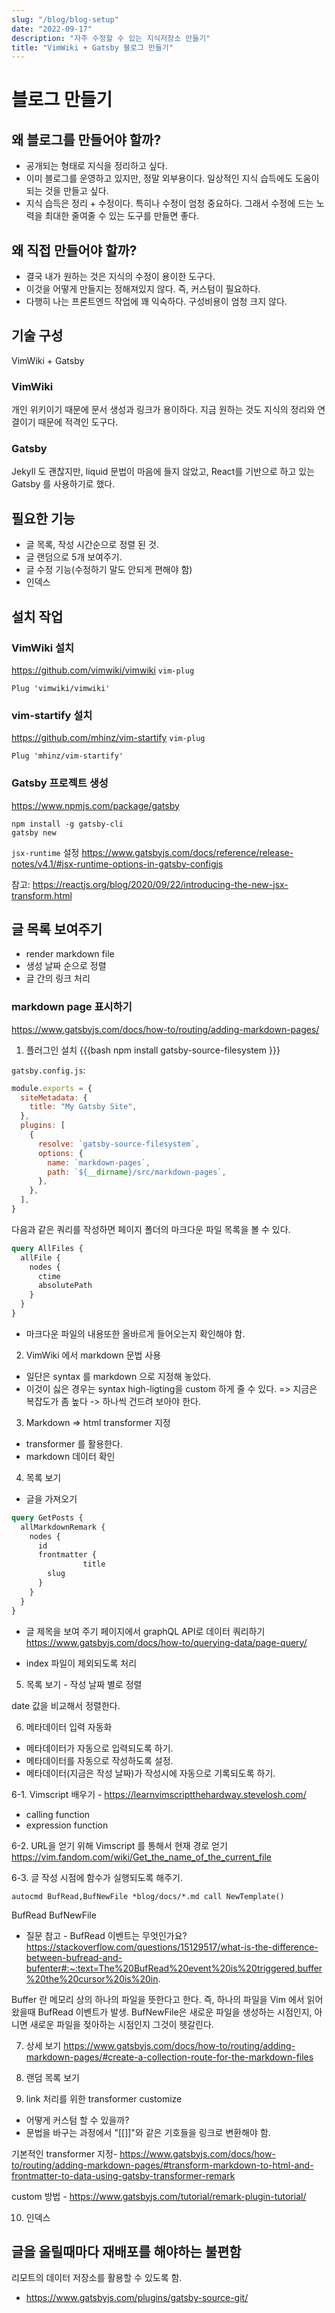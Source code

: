 ```yaml
---
slug: "/blog/blog-setup"
date: "2022-09-17"
description: "자주 수정할 수 있는 지식저장소 만들기"
title: "VimWiki + Gatsby 블로그 만들기"
---
```


# 블로그 만들기 

## 왜 블로그를 만들어야 할까?
* 공개되는 형태로 지식을 정리하고 싶다.
* 이미 블로그를 운영하고 있지만, 정말 외부용이다. 일상적인 지식 습득에도 도움이 되는 것을 만들고 싶다.
* 지식 습득은 정리 + 수정이다. 특히나 수정이 엄청 중요하다. 그래서 수정에 드는 노력을 최대한 줄여줄 수 있는 도구를 만들면 좋다.

## 왜 직접 만들어야 할까?
* 결국 내가 원하는 것은 지식의 수정이 용이한 도구다.
* 이것을 어떻게 만들지는 정해져있지 않다. 즉, 커스텀이 필요하다.
* 다행히 나는 프론트엔드 작업에 꽤 익숙하다. 구성비용이 엄청 크지 않다. 

## 기술 구성
VimWiki + Gatsby

### VimWiki

개인 위키이기 때문에 문서 생성과 링크가 용이하다. 
지금 원하는 것도 지식의 정리와 연결이기 때문에 적격인 도구다.

### Gatsby
Jekyll 도 괜찮지만, 
liquid 문법이 마음에 들지 않았고,
React를 기반으로 하고 있는 Gatsby 를 사용하기로 했다.

## 필요한 기능
* 글 목록, 작성 시간순으로 정렬 된 것. 
* 글 랜덤으로 5개 보여주기.
* 글 수정 기능(수정하기 말도 안되게 편해야 함)
* 인덱스

## 설치 작업
### VimWiki 설치
https://github.com/vimwiki/vimwiki
`vim-plug`
```
Plug 'vimwiki/vimwiki'
```

### vim-startify 설치
https://github.com/mhinz/vim-startify
`vim-plug`
```
Plug 'mhinz/vim-startify'
```

### Gatsby 프로젝트 생성 
https://www.npmjs.com/package/gatsby
```
npm install -g gatsby-cli
gatsby new
```

`jsx-runtime` 설정
https://www.gatsbyjs.com/docs/reference/release-notes/v4.1/#jsx-runtime-options-in-gatsby-configjs

참고:
https://reactjs.org/blog/2020/09/22/introducing-the-new-jsx-transform.html

## 글 목록 보여주기
- render markdown file
- 생성 날짜 순으로 정렬
- 글 간의 링크 처리

### markdown page 표시하기
https://www.gatsbyjs.com/docs/how-to/routing/adding-markdown-pages/

1. 플러그인 설치
{{{bash
npm install gatsby-source-filesystem
}}}

`gatsby.config.js`:
```javascript
module.exports = {
  siteMetadata: {
    title: "My Gatsby Site",
  },
  plugins: [
    {
      resolve: `gatsby-source-filesystem`,
      options: {
        name: `markdown-pages`,
        path: `${__dirname}/src/markdown-pages`,
      },
    },
  ],
}
```

다음과 같은 쿼리를 작성하면 페이지 폴더의 마크다운 파일 목록을 볼 수 있다.

```graphql
query AllFiles {
  allFile {
    nodes {
      ctime
      absolutePath
    }
  }
}
```

- 마크다운 파일의 내용또한 올바르게 들어오는지 확인해야 함. 

2. VimWiki 에서 markdown 문법 사용
- 일단은 syntax 를 markdown 으로 지정해 놓았다. 
- 이것이 싫은 경우는 syntax high-ligting을 custom 하게 줄 수 있다. 
	=> 지금은 복잡도가 좀 높다 -> 하나씩 건드려 보아야 한다. 

3. Markdown => html transformer 지정
- transformer 를 활용한다. 
- markdown 데이터 확인

4. 목록 보기
- 글을 가져오기
```graphql
query GetPosts {
  allMarkdownRemark {
    nodes {
      id
      frontmatter {
				title
        slug
      }
    }
  }
}
```
- 글 제목을 보여 주기
페이지에서 graphQL API로 데이터 쿼리하기
https://www.gatsbyjs.com/docs/how-to/querying-data/page-query/

- index 파일이 제외되도록 처리

5. 목록 보기 - 작성 날짜 별로 정렬

date 값을 비교해서 정렬한다.

6. 메타데이터 입력 자동화
- 메타데이터가 자동으로 입력되도록 하기. 
- 메타데이터를 자동으로 작성하도록 설정.
- 메타데이터(지금은 작성 날짜)가 작성시에 자동으로 기록되도록 하기.

6-1. Vimscript 배우기 - https://learnvimscriptthehardway.stevelosh.com/

- calling function
- expression function 

6-2. URL을 얻기 위해 Vimscript 를 통해서 현재 경로 얻기
https://vim.fandom.com/wiki/Get_the_name_of_the_current_file

6-3. 글 작성 시점에 함수가 실행되도록 해주기.

```vimscript
autocmd BufRead,BufNewFile *blog/docs/*.md call NewTemplate()
```

BufRead
BufNewFile

- 질문 참고 - BufRead 이벤트는 무엇인가요?
https://stackoverflow.com/questions/15129517/what-is-the-difference-between-bufread-and-bufenter#:~:text=The%20BufRead%20event%20is%20triggered,buffer%20the%20cursor%20is%20in.

Buffer 란 메모리 상의 하나의 파일을 뜻한다고 한다. 
즉, 하나의 파일을 Vim 에서 읽어왔을때 BufRead 이벤트가 발생.
BufNewFile은 새로운 파일을 생성하는 시점인지, 아니면 새로운 파일을 젖아하는 시점인지 그것이 헷갈린다.

7. 상세 보기
https://www.gatsbyjs.com/docs/how-to/routing/adding-markdown-pages/#create-a-collection-route-for-the-markdown-files

8. 랜덤 목록 보기

9. link 처리를 위한 transformer customize
- 어떻게 커스텀 할 수 있을까?
- 문법을 바구는 과정에서 "\[\[\]\]"와 같은 기호들을 링크로 변환해야 함.

기본적인 transformer 지정- https://www.gatsbyjs.com/docs/how-to/routing/adding-markdown-pages/#transform-markdown-to-html-and-frontmatter-to-data-using-gatsby-transformer-remark

custom 방법 - 
https://www.gatsbyjs.com/tutorial/remark-plugin-tutorial/

10. 인덱스


## 글을 올릴때마다 재배포를 해야하는 불편함
리모트의 데이터 저장소를 활용할 수 있도록 함. 
- https://www.gatsbyjs.com/plugins/gatsby-source-git/
